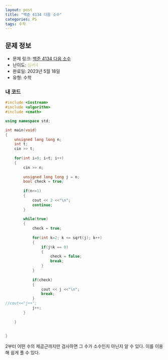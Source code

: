 ```yaml
---
layout: post
title: "백준 4134 다음 소수"
categories: PS
tags: 수학
---
```


## 문제 정보
- 문제 링크: [백준 4134 다음 소수](https://www.acmicpc.net/problem/4134)
- 난이도: <span style="color:#B5C78A">실버4</span>
- 완료일: 2023년 5월 18일
- 유형: 수학

### 내 코드

```C++
#include <iostream>
#include <algorithm>
#include <cmath>

using namespace std;

int main(void)
{
	unsigned long long n;
	int t;
	cin >> t;
	
	for(int i=0; i<t; i++)
	{
		cin >> n;	
		
		unsigned long long j = n;
		bool check = true;
		
		if(n<=1)
		{
			cout << 2 <<"\n";
			continue;
		}
		
		while(true)
		{
			check = true;
			
			for(int k=2; k <= sqrt(j); k++)
			{
				if(j%k == 0)
				{
					check = false;
					break;
				}
			}
			
			if(check)
			{
				cout << j <<"\n";
				break;
			}
//cout<<"j++";
			j++;
		}
		
	}
	
	
}
```

2부터 어떤 수의 제곱근까지만 검사하면 그 수가 소수인지 아닌지 알 수 있다. 이를 이용해 쉽게 풀 수 있다.
